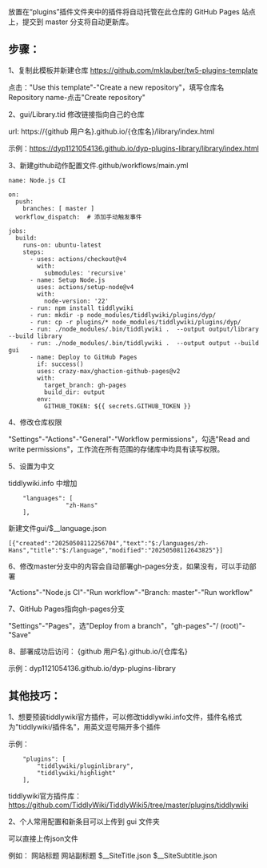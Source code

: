 放置在“plugins”插件文件夹中的插件将自动托管在此仓库的 GitHub Pages 站点上，提交到 master 分支将自动更新库。

## 步骤：

1、复制此模板并新建仓库
https://github.com/mklauber/tw5-plugins-template

点击："Use this template"-"Create a new repository"，填写仓库名 Repository name-点击"Create repository"

2、gui/Library.tid 修改链接指向自己的仓库

url: https://{github 用户名}.github.io/{仓库名}/library/index.html

示例：https://dyp1121054136.github.io/dyp-plugins-library/library/index.html

3、新建github动作配置文件.github/workflows/main.yml

```
name: Node.js CI

on:
  push:
    branches: [ master ]
  workflow_dispatch:  # 添加手动触发事件

jobs:
  build:
    runs-on: ubuntu-latest
    steps:
      - uses: actions/checkout@v4
        with:
          submodules: 'recursive'
      - name: Setup Node.js
        uses: actions/setup-node@v4
        with:
          node-version: '22'
      - run: npm install tiddlywiki
      - run: mkdir -p node_modules/tiddlywiki/plugins/dyp/
      - run: cp -r plugins/* node_modules/tiddlywiki/plugins/dyp/
      - run: ./node_modules/.bin/tiddlywiki .  --output output/library --build library
      - run: ./node_modules/.bin/tiddlywiki .  --output output --build gui
      - name: Deploy to GitHub Pages
        if: success()
        uses: crazy-max/ghaction-github-pages@v2
        with:
          target_branch: gh-pages
          build_dir: output
        env:
          GITHUB_TOKEN: ${{ secrets.GITHUB_TOKEN }}
```

4、修改仓库权限

"Settings"-"Actions"-"General"-"Workflow permissions"，勾选"Read and write permissions"，工作流在所有范围的存储库中均具有读写权限。

5、设置为中文

tiddlywiki.info 中增加

```
	"languages": [
                "zh-Hans"
	],
```

新建文件gui/$__language.json

```
[{"created":"20250508112256704","text":"$:/languages/zh-Hans","title":"$:/language","modified":"20250508112643825"}]
```

6、修改master分支中的内容会自动部署gh-pages分支，如果没有，可以手动部署

"Actions"-"Node.js CI"-"Run workflow"-"Branch: master"-"Run workflow"

7、GitHub Pages指向gh-pages分支

"Settings"-"Pages"，选"Deploy from a branch"，"gh-pages"-"/ (root)"-"Save"

8、部署成功后访问：
{github 用户名}.github.io/{仓库名}

示例：dyp1121054136.github.io/dyp-plugins-library


## 其他技巧：

1、想要预装tiddlywiki官方插件，可以修改tiddlywiki.info文件，插件名格式为"tiddlywiki/插件名"，用英文逗号隔开多个插件

示例：

```
	"plugins": [
		"tiddlywiki/pluginlibrary",
		"tiddlywiki/highlight"
	],
```

tiddlywiki官方插件库：https://github.com/TiddlyWiki/TiddlyWiki5/tree/master/plugins/tiddlywiki

2、个人常用配置和新条目可以上传到 gui 文件夹

可以直接上传json文件

例如：
网站标题
网站副标题
$__SiteTitle.json
$__SiteSubtitle.json
